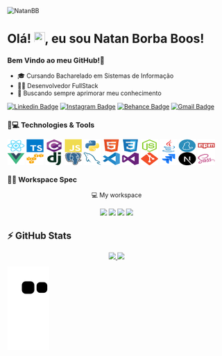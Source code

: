 <p align="left"><img src="https://komarev.com/ghpvc/?username=NatanBB" alt="NatanBB" /></p>

<h1 align = "justify"> Olá! <img src="https://media.giphy.com/media/hvRJCLFzcasrR4ia7z/giphy.gif" width="25px" height="25px">, eu sou Natan Borba Boos! </h1>
<h3>Bem Vindo ao meu GitHub!🚀</h3>

- 🎓 Cursando Bacharelado em Sistemas de Informação
- 👨‍💻 Desenvolvedor FullStack
- 🚀 Buscando sempre aprimorar meu conhecimento

[![Linkedin Badge](https://img.shields.io/badge/-Linkedin-blue?style=flat-square&logo=Linkedin&logoColor=white&link=https://www.linkedin.com/in/natan-borba-boos-a0a71b203/)](https://www.linkedin.com/in/natan-borba-boos-a0a71b203/)
[![Instagram Badge](https://img.shields.io/badge/-Instagram-purple?style=flat-square&logo=instagram&logoColor=white&link=https://www.instagram.com/natan_borbaboos/)](https://www.instagram.com/natan_borbaboos/)
[![Behance Badge](https://img.shields.io/badge/-Behance-blue?style=flat-square&logo=behance&logoColor=white&link=https://www.behance.net/natanborba/)](https://www.behance.net/natanborba)
[![Gmail Badge](https://img.shields.io/badge/-natanborba77@gmail.com-c14438?style=flat-square&logo=Gmail&logoColor=white&link=mailto:natansl@gmail.com)](mailto:natanborba77@gmail.com)
 
<h3>🚀💻 Technologies & Tools</h3>
  <div style="display: inline_block; padding-top: 0;">
  <img align="center" alt="React"  height="30" width="40" src="https://raw.githubusercontent.com/devicons/devicon/master/icons/react/react-original.svg">
  <img align="center" alt="Typescript"     height="30" width="40" src="https://raw.githubusercontent.com/devicons/devicon/master/icons/typescript/typescript-original.svg">
  <img align="center" alt="C#"     height="30" width="40" src="https://raw.githubusercontent.com/devicons/devicon/master/icons/csharp/csharp-original.svg">
  <img align="center" alt="Javascript"     height="30" width="40" src="https://raw.githubusercontent.com/devicons/devicon/master/icons/javascript/javascript-plain.svg">
  <img align="center" alt="Python"     height="30" width="40" src="https://raw.githubusercontent.com/devicons/devicon/master/icons/python/python-original.svg">
  <img align="center" alt="HTML"   height="30" width="40" src="https://raw.githubusercontent.com/devicons/devicon/master/icons/html5/html5-original.svg">
  <img align="center" alt="CSS"    height="30" width="40" src="https://raw.githubusercontent.com/devicons/devicon/master/icons/css3/css3-original.svg">
  <img align="center" alt="Node"    height="30" width="40" src="https://raw.githubusercontent.com/devicons/devicon/master/icons/nodejs/nodejs-original.svg">
  <img align="center" alt="Java"    height="30" width="40" src="https://raw.githubusercontent.com/devicons/devicon/master/icons/java/java-original.svg">
  <img align="center" alt="Yarn"    height="30" width="40" src="https://raw.githubusercontent.com/devicons/devicon/master/icons/yarn/yarn-original.svg">
  <img align="center" alt="Npm"    height="30" width="40" src="https://raw.githubusercontent.com/devicons/devicon/master/icons/npm/npm-original-wordmark.svg">
   <img align="center" alt="Vuejs"  height="30" width="40" src="https://raw.githubusercontent.com/devicons/devicon/master/icons/vuejs/vuejs-original.svg">  
  <img align="center" alt="AmazonS3"  height="30" width="40" src="https://raw.githubusercontent.com/devicons/devicon/master/icons/amazonwebservices/amazonwebservices-original.svg"> 
  <img align="center" alt="Django"  height="30" width="40" src="https://raw.githubusercontent.com/devicons/devicon/master/icons/django/django-plain.svg"> 
  <img align="center" alt="Postgress"    height="30" width="40" src="https://raw.githubusercontent.com/devicons/devicon/master/icons/postgresql/postgresql-original.svg">
  <img align="center" alt="MySql"    height="30" width="40" src="https://raw.githubusercontent.com/devicons/devicon/master/icons/mysql/mysql-original.svg">
  <img align="center" alt="Vscode"    height="30" width="40" src="https://raw.githubusercontent.com/devicons/devicon/master/icons/vscode/vscode-original.svg">
  <img align="center" alt="Visual Studio"    height="30" width="40" src="https://raw.githubusercontent.com/devicons/devicon/master/icons/visualstudio/visualstudio-plain.svg">
  <img align="center" alt="Github"    height="30" width="40" src="https://raw.githubusercontent.com/devicons/devicon/master/icons/git/git-original.svg">
  <img align="center" alt="Jira"  height="30" width="40" src="https://raw.githubusercontent.com/devicons/devicon/master/icons/jira/jira-original.svg"> 
  <img align="center" alt="Next"  height="30" width="40" src="https://raw.githubusercontent.com/devicons/devicon/master/icons/nextjs/nextjs-original.svg"> 
  <img align="center" alt="Sass"  height="30" width="40" src="https://raw.githubusercontent.com/devicons/devicon/master/icons/sass/sass-original.svg"> 
  
</div>
 
<h3>👨‍💻 Workspace Spec</h3>

<p align='center'>
  💻 My workspace<br/><br/>
  <img src="https://img.shields.io/badge/windows-%230078D6.svg?&style=for-the-badge&logo=windows&logoColor=white" />
  <img src="https://img.shields.io/badge/intel-core%20i5%2010th-%230071C5.svg?&style=for-the-badge&logo=intel&logoColor=white" />
  <img src="https://img.shields.io/badge/RAM-20GB-%230071C5.svg?&style=for-the-badge&logoColor=white" />
  <img src="https://img.shields.io/badge/nvidia-gtx%201050Ti-%2376B900.svg?&style=for-the-badge&logo=nvidia&logoColor=white" />
</p>

## ⚡ GitHub Stats

<p align='center'>
  <a href="https://github.com/NatanBB">
  <img height="160em" src="https://github-readme-stats.vercel.app/api?username=NatanBB&show_icons=true&count_private=true&theme=tokyonight&show_icons=true&include_all_commits=true" />
  <img height="160em" src="https://github-readme-stats.vercel.app/api/top-langs/?username=NatanBB&hide=TeX&theme=tokyonight&layout=compact" />
  
  
  ![Snake animation](https://github.com/rafaballerini/rafaballerini/blob/output/github-contribution-grid-snake.svg)
</p>
